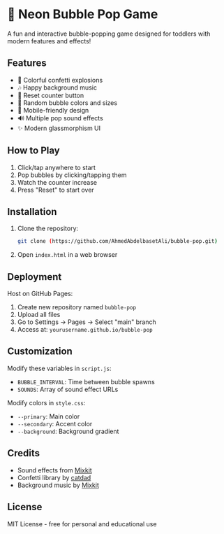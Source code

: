 # 🌈 Neon Bubble Pop Game

A fun and interactive bubble-popping game designed for toddlers with modern features and effects!


## Features
- 🎉 Colorful confetti explosions
- 🎶 Happy background music
- 🔄 Reset counter button
- 🌈 Random bubble colors and sizes
- 📱 Mobile-friendly design
- 🔊 Multiple pop sound effects
- ✨ Modern glassmorphism UI

## How to Play
1. Click/tap anywhere to start
2. Pop bubbles by clicking/tapping them
3. Watch the counter increase
4. Press "Reset" to start over

## Installation
1. Clone the repository:
   ```bash
   git clone (https://github.com/AhmedAbdelbasetAli/bubble-pop.git)
   ```
2. Open `index.html` in a web browser

## Deployment
Host on GitHub Pages:
1. Create new repository named `bubble-pop`
2. Upload all files
3. Go to Settings → Pages → Select "main" branch
4. Access at: `yourusername.github.io/bubble-pop`

## Customization
Modify these variables in `script.js`:
- `BUBBLE_INTERVAL`: Time between bubble spawns
- `SOUNDS`: Array of sound effect URLs

Modify colors in `style.css`:
- `--primary`: Main color
- `--secondary`: Accent color
- `--background`: Background gradient

## Credits
- Sound effects from [Mixkit](https://mixkit.co/)
- Confetti library by [catdad](https://github.com/catdad/canvas-confetti)
- Background music by [Mixkit](https://mixkit.co/free-stock-music/)

## License
MIT License - free for personal and educational use
